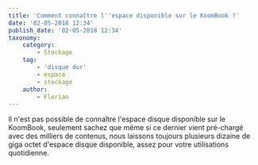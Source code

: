 ```yaml
---
title: 'Comment connaître l''espace disponible sur le KoomBook ?'
date: '02-05-2018 12:34'
publish_date: '02-05-2018 12:34'
taxonomy:
    category:
        - Stockage
    tag:
        - 'disque dur'
        - espace
        - stockage
    author:
        - Florian
---
```


Il n'est pas possible de connaître l'espace disque disponible sur le KoomBook, seulement sachez que même si ce dernier vient pré-chargé avec des milliers de contenus, nous laissons toujours plusieurs dizaine de giga octet d'espace disque disponible, assez pour votre utilisations quotidienne.